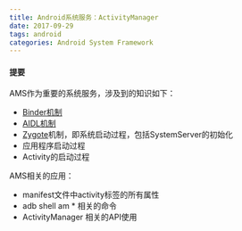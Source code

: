 ```yaml
---
title: Android系统服务：ActivityManager
date: 2017-09-29
tags: android
categories: Android System Framework
---
```


#### 提要 ####
AMS作为重要的系统服务，涉及到的知识如下：
* [Binder机制](https://github.com/xusx1024/AndroidSystemServiceSample/blob/master/doc/Binder.md)
* [AIDL机制](https://github.com/xusx1024/AndroidSystemServiceSample/blob/master/aidldemo/README.md)
* [Zygote](https://github.com/xusx1024/AndroidSystemServiceSample/blob/master/doc/zygot.md)机制，即系统启动过程，包括SystemServer的初始化
* 应用程序启动过程
* Activity的启动过程

AMS相关的应用：
* manifest文件中activity标签的所有属性	
* adb shell am * 相关的命令
* ActivityManager 相关的API使用

 
